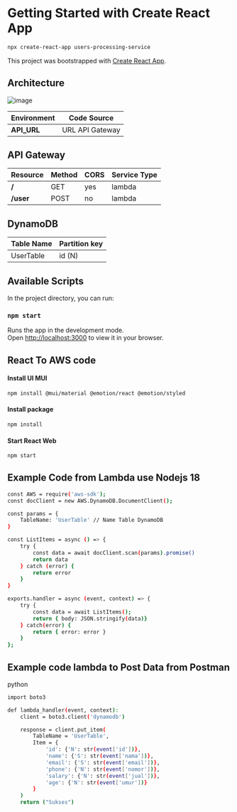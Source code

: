 # Getting Started with Create React App

```sh
npx create-react-app users-processing-service
```

This project was bootstrapped with [Create React App](https://github.com/facebook/create-react-app).

## Architecture
![image](https://github.com/SonyVansha/react-web-DynamoDB/assets/152833966/3d860c08-0dff-431d-bdc1-478ed0de4da2)

| Environment | Code Source |
|--|--|
|**API_URL**|URL API Gateway|

## API Gateway

| Resource | Method | CORS | Service Type |
|--|--|--|--|
|**/**| GET | yes | lambda |
|**/user**| POST | no | lambda |


## DynamoDB

| **Table Name** | **Partition key** |
|--|--|
| UserTable | id (N) |

## Available Scripts

In the project directory, you can run:

### `npm start`

Runs the app in the development mode.\
Open [http://localhost:3000](http://localhost:3000) to view it in your browser.


## React To AWS code

#### Install UI MUI

```sh
npm install @mui/material @emotion/react @emotion/styled
```

#### Install package

```sh
npm install
```


#### Start React Web
```sh
npm start
```

## Example Code from Lambda use Nodejs 18
```sh
const AWS = require('aws-sdk');
const docClient = new AWS.DynamoDB.DocumentClient();

const params = {
    TableName: 'UserTable' // Name Table DynamoDB
}

const ListItems = async () => {
    try {
        const data = await docClient.scan(params).promise()
        return data
    } catch (error) {
        return error
    }
}

exports.handler = async (event, context) => {
    try {
        const data = await ListItems();
        return { body: JSON.stringify(data)}
    } catch(error) {
        return { error: error }
    }
};
```

## Example code lambda to Post Data from Postman

python
```sh
import boto3

def lambda_handler(event, context):
    client = boto3.client('dynamodb')

    response = client.put_item(
        TableName = 'UserTable',
        Item = {
            'id': {'N': str(event['id'])},
            'name': {'S': str(event['nama'])},
            'email': {'S': str(event['email'])},
            'phone': {'N': str(event['nomor'])},
            'salary': {'N': str(event['jual'])},
            'age': {'N': str(event['umur'])}
        }
    )
    return ("Sukses")
```
